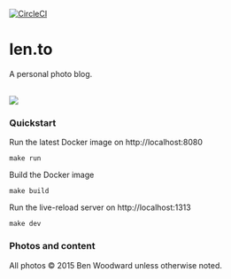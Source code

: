 [![CircleCI](https://circleci.com/gh/bndw/len.to.svg?style=svg)](https://circleci.com/gh/bndw/len.to)

# len.to

A personal photo blog.

<br>
<img src="https://user-images.githubusercontent.com/4248167/100552489-5fb42480-323c-11eb-89b6-a43e5a417516.png">
<br>

### Quickstart

Run the latest Docker image on http://localhost:8080

```
make run
```

Build the Docker image

```
make build
```

Run the live-reload server on http://localhost:1313

```
make dev
```

### Photos and content

All photos © 2015 Ben Woodward unless otherwise noted.
